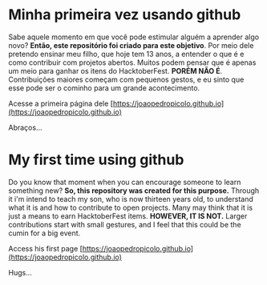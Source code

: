 # Minha primeira vez usando github

Sabe aquele momento em que você pode estimular alguém a aprender algo novo? **Então, este repositório foi criado para este objetivo**. Por meio dele pretendo ensinar meu filho, que hoje tem 13 anos, a entender o que é e como contribuir com projetos abertos. Muitos podem pensar que é apenas um meio para ganhar os itens do HacktoberFest. **PORÉM NÃO É**. Contribuições maiores começam com pequenos gestos, e eu sinto que esse pode ser o cominho para um grande acontecimento. 

Acesse a primeira página dele [https://joaopedropicolo.github.io](https://joaopedropicolo.github.io)

Abraços...


# My first time using github

Do you know that moment when you can encourage someone to learn something new? **So, this repository was created for this purpose.** Through it i'm intend to teach my son, who is now thirteen years old, to understand what it is and how to contribute to open projects. Many may think that it is just a means to earn HacktoberFest items. **HOWEVER, IT IS NOT.** Larger contributions start with small gestures, and I feel that this could be the cumin for a big event.

Access his first page [https://joaopedropicolo.github.io](https://joaopedropicolo.github.io)

Hugs...
